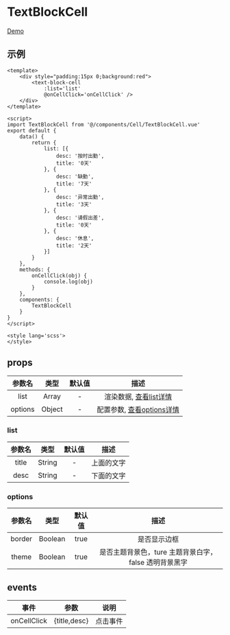 # TextBlockCell
[Demo](http://watasi.gitee.io/infozx_api/dist/#/textBlockCell.html)

## 示例
``` vue{10}
<template>
	<div style="padding:15px 0;background:red">
		<text-block-cell
			:list='list'
			@onCellClick='onCellClick' />
	</div>
</template>

<script>
import TextBlockCell from '@/components/Cell/TextBlockCell.vue'
export default {
	data() {
		return {
			list: [{
				desc: '按时出勤',
				title: '0天'
			}, {
				desc: '缺勤',
				title: '7天'
			}, {
				desc: '异常出勤',
				title: '3天'
			}, {
				desc: '请假出差',
				title: '0天'
			}, {
				desc: '休息',
				title: '2天'
			}]
		}
	},
	methods: {
		onCellClick(obj) {
			console.log(obj)
		}
	},
	components: {
		TextBlockCell
	}
}
</script>

<style lang='scss'>
</style>
```

## props
|参数名|类型|默认值|描述|
|:---:|:---:|:---:|:---:|
|list|Array|-|渲染数据, [查看list详情](#list)|
|options|Object|-|配置参数, [查看options详情](#options)|

### list
|参数名|类型|默认值|描述|
|:---:|:---:|:---:|:---:|
|title|String|-|上面的文字|
|desc|String|-|下面的文字|

### options
|参数名|类型|默认值|描述|
|:---:|:---:|:---:|:---:|
|border|Boolean|true|是否显示边框|
|theme|Boolean|true|是否主题背景色，ture 主题背景白字，false 透明背景黑字|

## events
|事件|参数|说明|
|:---:|:---:|:---:|
|onCellClick|{title,desc}|点击事件|